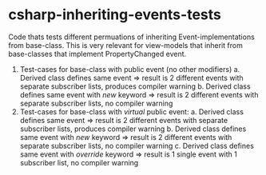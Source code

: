 # csharp-inheriting-events-tests

Code thats tests different permuations of inheriting Event-implementations from base-class. This is very relevant for view-models that inherit from base-classes that implement PropertyChanged event.

1. Test-cases for base-class with public event (no other modifiers)
  a. Derived class defines same event => result is 2 different events with separate subscriber lists, produces compiler warning
  b. Derived class defines same event with *new* keyword => result is 2 different events with separate subscriber lists, no compiler warning
2. Test-cases for base-class with *virtual* public event:
  a. Derived class defines same event => result is 2 different events with separate subscriber lists, produces compiler warning
  b. Derived class defines same event with *new* keyword => result is 2 different events with separate subscriber lists, no compiler warning
  c. Derived class defines same event with *override* keyword => result is 1 single event with 1 subscriber list, no compiler warning
